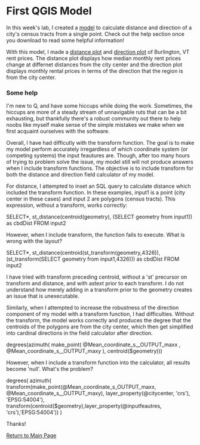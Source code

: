 # First QGIS Model
In this week's lab, I created a [model](https://github.com/Ian8VT/Ian8VT.github.io/blob/master/QGIS/Lab%201%20and%202/modeluntransformed.model) to calculate distance and direction of a city's census tracts from a single point. Check out the help section once you download to read some helpful information!

With this model, I made a [distance plot](scatterplot2.html) and [direction plot](https://github.com/Ian8VT/Ian8VT.github.io/blob/master/QGIS/Lab%201%20and%202/polarplot2.html) of Burlington, VT rent prices. The distance plot displays how median monthly rent prices change at differnet distances from the city center and the direction plot displays monthly rental prices in terms of the direction that the region is from the city center. 

### Some help

I'm new to Q, and have some hiccups while doing the work. Sometimes, the hiccups are more of a steady stream of unnavigable ruts that can be a bit exhausting, but thankfully there's a robust community out there to help noobs like myself make sense of the simple mistakes we make when we first acquaint ourselves with the software.

Overall, I have had difficutly with the transform function. The goal is to make my model perform accurately irregardless of which coordinate system (or competing systems) the input feautures are. Though, after too many hours of trying to problem solve the issue, my model still will not produce answers when I include transform functions. The objective is to include transform for both the distance and direction field calculator of my model.

For distance, I attempted to inset an SQL query to calculate distance which included the transform function. In these examples, input1 is a point (city center in these cases) and input 2 are polygons (census tracts). This expression, without a transform, works correctly: 

SELECT*, 
st_distance(centroid(geometry), (SELECT geometry from input1)) as cbdDist
FROM input2

However, when I include transform, the function fails to execute. What is wrong with the layout? 

SELECT*, 
st_distance(centroid(st_transform(geometry,4326)), (st_transform(SELECT geometry from input1,4326))) as cbdDist 
FROM input2

I have tried with transform preceding centroid, without a 'st' precursor on transform and distance, and with 
astext prior to each transform. I do not understand how merely adding in a transform prior to the geometry creates
an issue that is unexecutable. 

Similarly, when I attempted to increase the robustness of the direction component of my model with a transform function, I had difficulties. Without the transform, the model works correctly and produces the degree that the centroids of the polygons are from the city center, which then get simplified into cardinal directions in the field calculator after direction.

degrees(azimuth( make_point(  @Mean_coordinate_s__OUTPUT_maxx , @Mean_coordinate_s__OUTPUT_maxy ), centroid($geometry)))

However, when I include a transform function into the calculator, all results become 'null'. What's the problem?

degrees(
azimuth(
transform(make_point(@Mean_coordinate_s_OUTPUT_maxx, @Mean_coordinate_s__OUTPUT_maxy), layer_property(@citycenter, 'crs'), 'EPSG:54004'),
transform(centroid($geometry),layer_property(@inputfeautres, 'crs'),'EPSG:54004'))
)

Thanks!

[Return to Main Page](index.md)
